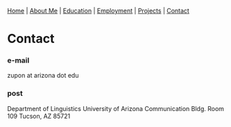 [Home](index.md) | [About Me](aboutme.md) | [Education](education.md) | [Employment](employment.md) | [Projects](projects.md) | [Contact](contact.md)

# Contact

### e-mail

zupon at arizona dot edu

### post

Department of Linguistics
University of Arizona
Communication Bldg. Room 109
Tucson, AZ 85721 
